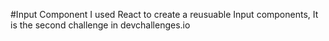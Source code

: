 #Input Component
I used React to create a reusuable Input components, It is the second challenge in devchallenges.io
